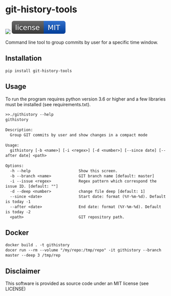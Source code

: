 # git-history-tools

![](https://github.com/orltom/git-history-tools/workflows/Python%20package/badge.svg)
[![MIT License](https://raw.githubusercontent.com/orltom/git-history-tools/master/.github/license.svg?sanitize=true)](https://github.com/orltom/git-history-tools/blob/master/LICENSE)

Command line tool to group commits by user for a specific time window.

## Installation
```
pip install git-history-tools
```

## Usage
To run the program requires python version 3.6 or higher and a few libraries must be installed (see requirements.txt).

```
>>./githistory --help
githistory

Description:
  Group GIT commits by user and show changes in a compact mode

Usage:
  githistory [-b <name>] [-i <regex>] [-d <number>] [--since date] [--after date] <path>

Options:
  -h --help                     Show this screen.
  -b --branch <name>            GIT branch name [default: master]
  -i --issue <regex>            Regex pattern which correspond the issue ID. [default: ""]
  -d --deep <number>            change file deep [default: 1]
  --since <date>                Start date: format (%Y-%m-%d). Default is today -1
  --after <date>                End date: format (%Y-%m-%d). Default is today -2
  <path>                        GIT repository path.
```

## Docker
```
docker build . -t githistory
docer run --rm --volume "/my/repo:/tmp/repo" -it githistory --branch master --deep 3 /tmp/rep
```

## Disclaimer
This software is provided as source code under an MIT license (see LICENSE)
